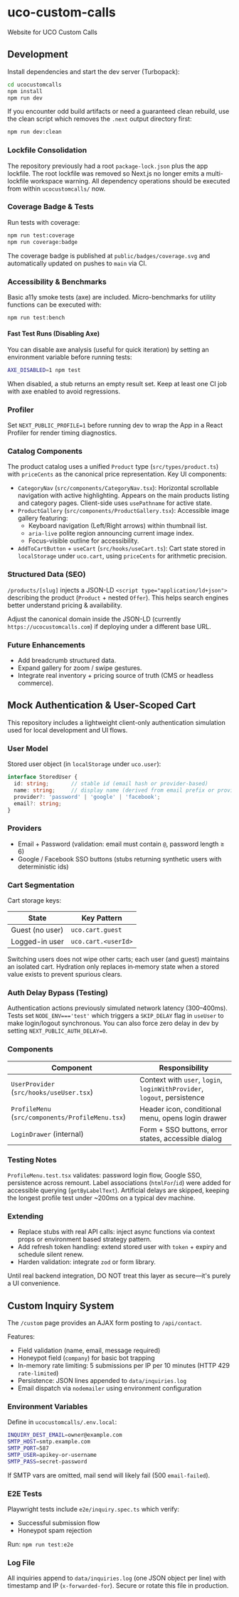 # uco-custom-calls
Website for UCO Custom Calls

## Development

Install dependencies and start the dev server (Turbopack):

```bash
cd ucocustomcalls
npm install
npm run dev
```

If you encounter odd build artifacts or need a guaranteed clean rebuild, use the clean script which removes the `.next` output directory first:

```bash
npm run dev:clean
```

### Lockfile Consolidation

The repository previously had a root `package-lock.json` plus the app lockfile. The root lockfile was removed so Next.js no longer emits a multi-lockfile workspace warning. All dependency operations should be executed from within `ucocustomcalls/` now.

### Coverage Badge & Tests

Run tests with coverage:

```bash
npm run test:coverage
npm run coverage:badge
```

The coverage badge is published at `public/badges/coverage.svg` and automatically updated on pushes to `main` via CI.

### Accessibility & Benchmarks

Basic a11y smoke tests (axe) are included. Micro-benchmarks for utility functions can be executed with:

```bash
npm run test:bench
```

#### Fast Test Runs (Disabling Axe)

You can disable axe analysis (useful for quick iteration) by setting an environment variable before running tests:

```bash
AXE_DISABLED=1 npm test
```

When disabled, a stub returns an empty result set. Keep at least one CI job with axe enabled to avoid regressions.

### Profiler

Set `NEXT_PUBLIC_PROFILE=1` before running dev to wrap the App in a React Profiler for render timing diagnostics.

### Catalog Components

The product catalog uses a unified `Product` type (`src/types/product.ts`) with `priceCents` as the canonical price representation. Key UI components:

- `CategoryNav` (`src/components/CategoryNav.tsx`): Horizontal scrollable navigation with active highlighting. Appears on the main products listing and category pages. Client-side uses `usePathname` for active state.
- `ProductGallery` (`src/components/ProductGallery.tsx`): Accessible image gallery featuring:
  - Keyboard navigation (Left/Right arrows) within thumbnail list.
  - `aria-live` polite region announcing current image index.
  - Focus-visible outline for accessibility.
- `AddToCartButton` + `useCart` (`src/hooks/useCart.ts`): Cart state stored in `localStorage` under `uco.cart`, using `priceCents` for arithmetic precision.

### Structured Data (SEO)

`/products/[slug]` injects a JSON-LD `<script type="application/ld+json">` describing the product (`Product` + nested `Offer`). This helps search engines better understand pricing & availability.

Adjust the canonical domain inside the JSON-LD (currently `https://ucocustomcalls.com`) if deploying under a different base URL.

### Future Enhancements

- Add breadcrumb structured data.
- Expand gallery for zoom / swipe gestures.
- Integrate real inventory + pricing source of truth (CMS or headless commerce).

## Mock Authentication & User-Scoped Cart

This repository includes a lightweight client-only authentication simulation used for local development and UI flows.

### User Model

Stored user object (in `localStorage` under `uco.user`):

```ts
interface StoredUser {
  id: string;       // stable id (email hash or provider-based)
  name: string;     // display name (derived from email prefix or provider)
  provider?: 'password' | 'google' | 'facebook';
  email?: string;
}
```

### Providers

- Email + Password (validation: email must contain `@`, password length ≥ 6)
- Google / Facebook SSO buttons (stubs returning synthetic users with deterministic ids)

### Cart Segmentation

Cart storage keys:

| State | Key Pattern |
|-------|-------------|
| Guest (no user) | `uco.cart.guest` |
| Logged-in user  | `uco.cart.<userId>` |

Switching users does not wipe other carts; each user (and guest) maintains an isolated cart. Hydration only replaces in‑memory state when a stored value exists to prevent spurious clears.

### Auth Delay Bypass (Testing)

Authentication actions previously simulated network latency (300–400ms). Tests set `NODE_ENV==='test'` which triggers a `SKIP_DELAY` flag in `useUser` to make login/logout synchronous. You can also force zero delay in dev by setting `NEXT_PUBLIC_AUTH_DELAY=0`.

### Components

| Component | Responsibility |
|-----------|----------------|
| `UserProvider` (`src/hooks/useUser.tsx`) | Context with `user`, `login`, `loginWithProvider`, `logout`, persistence |
| `ProfileMenu` (`src/components/ProfileMenu.tsx`) | Header icon, conditional menu, opens login drawer |
| `LoginDrawer` (internal) | Form + SSO buttons, error states, accessible dialog |

### Testing Notes

`ProfileMenu.test.tsx` validates: password login flow, Google SSO, persistence across remount. Label associations (`htmlFor`/`id`) were added for accessible querying (`getByLabelText`). Artificial delays are skipped, keeping the longest profile test under ~200ms on a typical dev machine.

### Extending

- Replace stubs with real API calls: inject async functions via context props or environment based strategy pattern.
- Add refresh token handling: extend stored user with `token` + expiry and schedule silent renew.
- Harden validation: integrate `zod` or form library.

Until real backend integration, DO NOT treat this layer as secure—it's purely a UI convenience.

## Custom Inquiry System

The `/custom` page provides an AJAX form posting to `/api/contact`.

Features:

- Field validation (name, email, message required)
- Honeypot field (`company`) for basic bot trapping
- In-memory rate limiting: 5 submissions per IP per 10 minutes (HTTP 429 `rate-limited`)
- Persistence: JSON lines appended to `data/inquiries.log`
- Email dispatch via `nodemailer` using environment configuration

### Environment Variables

Define in `ucocustomcalls/.env.local`:

```bash
INQUIRY_DEST_EMAIL=owner@example.com
SMTP_HOST=smtp.example.com
SMTP_PORT=587
SMTP_USER=apikey-or-username
SMTP_PASS=secret-password
```

If SMTP vars are omitted, mail send will likely fail (500 `email-failed`).

### E2E Tests

Playwright tests include `e2e/inquiry.spec.ts` which verify:

- Successful submission flow
- Honeypot spam rejection

Run: `npm run test:e2e`

### Log File

All inquiries append to `data/inquiries.log` (one JSON object per line) with timestamp and IP (`x-forwarded-for`). Secure or rotate this file in production.
